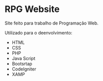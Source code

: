 # RPG Website
Site feito para trabalho de Programação Web.

Utilizado para o deenvolvimento:
* HTML
* CSS
* PHP
* Java Script
* Bootsrtap
* CodeIgniter
* XAMP

